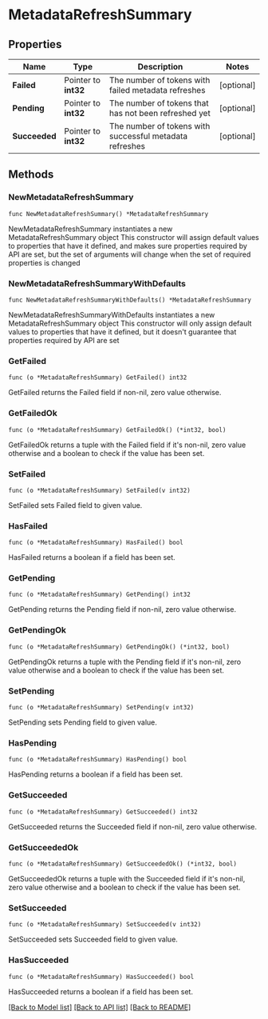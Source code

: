 # MetadataRefreshSummary

## Properties

Name | Type | Description | Notes
------------ | ------------- | ------------- | -------------
**Failed** | Pointer to **int32** | The number of tokens with failed metadata refreshes | [optional] 
**Pending** | Pointer to **int32** | The number of tokens that has not been refreshed yet | [optional] 
**Succeeded** | Pointer to **int32** | The number of tokens with successful metadata refreshes | [optional] 

## Methods

### NewMetadataRefreshSummary

`func NewMetadataRefreshSummary() *MetadataRefreshSummary`

NewMetadataRefreshSummary instantiates a new MetadataRefreshSummary object
This constructor will assign default values to properties that have it defined,
and makes sure properties required by API are set, but the set of arguments
will change when the set of required properties is changed

### NewMetadataRefreshSummaryWithDefaults

`func NewMetadataRefreshSummaryWithDefaults() *MetadataRefreshSummary`

NewMetadataRefreshSummaryWithDefaults instantiates a new MetadataRefreshSummary object
This constructor will only assign default values to properties that have it defined,
but it doesn't guarantee that properties required by API are set

### GetFailed

`func (o *MetadataRefreshSummary) GetFailed() int32`

GetFailed returns the Failed field if non-nil, zero value otherwise.

### GetFailedOk

`func (o *MetadataRefreshSummary) GetFailedOk() (*int32, bool)`

GetFailedOk returns a tuple with the Failed field if it's non-nil, zero value otherwise
and a boolean to check if the value has been set.

### SetFailed

`func (o *MetadataRefreshSummary) SetFailed(v int32)`

SetFailed sets Failed field to given value.

### HasFailed

`func (o *MetadataRefreshSummary) HasFailed() bool`

HasFailed returns a boolean if a field has been set.

### GetPending

`func (o *MetadataRefreshSummary) GetPending() int32`

GetPending returns the Pending field if non-nil, zero value otherwise.

### GetPendingOk

`func (o *MetadataRefreshSummary) GetPendingOk() (*int32, bool)`

GetPendingOk returns a tuple with the Pending field if it's non-nil, zero value otherwise
and a boolean to check if the value has been set.

### SetPending

`func (o *MetadataRefreshSummary) SetPending(v int32)`

SetPending sets Pending field to given value.

### HasPending

`func (o *MetadataRefreshSummary) HasPending() bool`

HasPending returns a boolean if a field has been set.

### GetSucceeded

`func (o *MetadataRefreshSummary) GetSucceeded() int32`

GetSucceeded returns the Succeeded field if non-nil, zero value otherwise.

### GetSucceededOk

`func (o *MetadataRefreshSummary) GetSucceededOk() (*int32, bool)`

GetSucceededOk returns a tuple with the Succeeded field if it's non-nil, zero value otherwise
and a boolean to check if the value has been set.

### SetSucceeded

`func (o *MetadataRefreshSummary) SetSucceeded(v int32)`

SetSucceeded sets Succeeded field to given value.

### HasSucceeded

`func (o *MetadataRefreshSummary) HasSucceeded() bool`

HasSucceeded returns a boolean if a field has been set.


[[Back to Model list]](../README.md#documentation-for-models) [[Back to API list]](../README.md#documentation-for-api-endpoints) [[Back to README]](../README.md)



